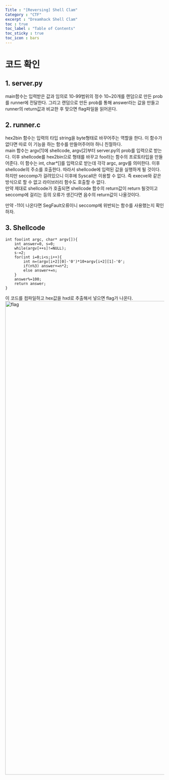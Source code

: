 ```yaml
---
Title : "[Reversing] Shell Clam"
Category : "CTF"
excerpt : "Dreamhack Shell Clam"
toc : true
toc_label : "Table of Contents"
toc_sticky : true
toc_icon : bars
---
```


# 코드 확인
## 1. server.py
main함수는 입력받은 값과 임의로 10-99범위의 정수 10~20개를 랜덤으로 만든 prob를 runner에 전달한다. 그리고 랜덤으로 만든 prob를 통해 answer라는 값을 만들고 runner의 return값과 비교한 후 맞으면 flag파일을 읽어온다.   
## 2. runner.c  
hex2bin 함수는 입력의 타입 string을 byte형태로 바꾸어주는 역할을 한다. 이 함수가 없다면 따로 이 기능을 하는 함수를 만들어주어야 하니 친절하다.  
main 함수는 argv[1]에 shellcode, argv[2]부터 server.py의 prob를 입력으로 받는다. 이후 shellcode를 hex2bin으로 형태를 바꾸고 foo라는 함수의 프로토타입을 만들어준다. 이 함수는 int, char\*[]를 입력으로 받는데 각각 argc, argv를 의미한다. 이후 shellcode의 주소를 호출한다. 따라서 shellcode에 입력된 값을 실행하게 될 것이다.   
하지만 seccomp가 걸려있으니 이후에 Syscall은 이용할 수 없다. 즉 execve와 같은 방식으로 할 수 없고 라이브러리 함수도 호출할 수 없다.  
만약 제대로 shellcode가 호출되면 shellcode 함수의 return값이 return 될것이고 seccomp에 걸리는 등의 오류가 생긴다면 음수의 return값이 나올것이다.

만약 -11이 나온다면 SegFault오류이니 seccomp에 위반되는 함수를 사용했는지 확인하자. 
## 3. Shellcode
~~~
int foo(int argc, char* argv[]){
    int answer=0, s=0;
    while(argv[++s]!=NULL);
    s-=2;
    for(int i=0;i<s;i++){
        int n=(argv[i+2][0]-'0')*10+argv[i+2][1]-'0';
        if(n%3) answer+=n*2;
        else answer+=n;
    }
    answer%=100;
    return answer;
}
~~~
이 코드를 컴파일하고 hex값을 hxd로 추출해서 넣으면 flag가 나온다.  
<img width="1502" alt="flag" src="https://user-images.githubusercontent.com/45323902/155170852-6b7b8365-f573-4458-9766-a0d3b7962cdf.png">
